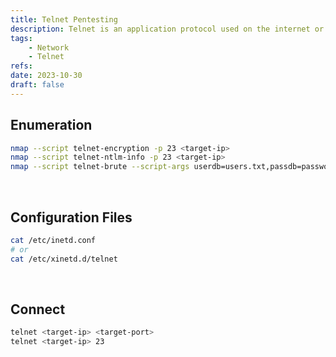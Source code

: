 ```yaml
---
title: Telnet Pentesting
description: Telnet is an application protocol used on the internet or local area network. A default port is 23.
tags:
    - Network
    - Telnet
refs:
date: 2023-10-30
draft: false
---
```


## Enumeration

```sh
nmap --script telnet-encryption -p 23 <target-ip>
nmap --script telnet-ntlm-info -p 23 <target-ip>
nmap --script telnet-brute --script-args userdb=users.txt,passdb=passwords.txt,telnet-brute.timeout=8s -p 23 <target-ip>
```

<br />

## Configuration Files

```bash
cat /etc/inetd.conf
# or
cat /etc/xinetd.d/telnet
```

<br />

## Connect

```sh
telnet <target-ip> <target-port>
telnet <target-ip> 23
```
